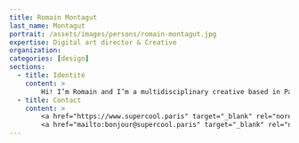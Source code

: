 ```yaml
---
title: Romain Montagut
last_name: Montagut
portrait: /assets/images/persons/romain-montagut.jpg
expertise: Digital art director & Creative
organization:
categories: [design]
sections:
  - title: Identité
    content: >
        Hi! I’m Romain and I’m a multidisciplinary creative based in Paris. I create interactive concept, social media content, motion design, commercials, and branding assets for direct client or together with agencies.
  - title: Contact
    content: >
        <a href="https://www.supercool.paris" target="_blank" rel="noreferrer">Site</a> –
        <a href="mailto:bonjour@supercool.paris" target="_blank" rel="noreferrer">Mail</a>
---
```

